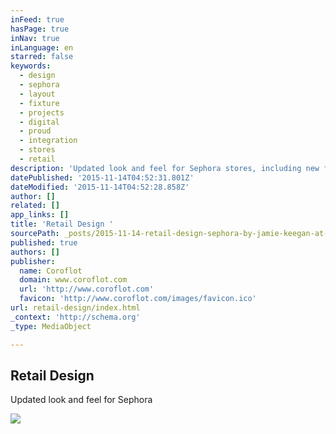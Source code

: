 ```yaml
---
inFeed: true
hasPage: true
inNav: true
inLanguage: en
starred: false
keywords:
  - design
  - sephora
  - layout
  - fixture
  - projects
  - digital
  - proud
  - integration
  - stores
  - retail
description: 'Updated look and feel for Sephora stores, including new fixture design, layout, and integration of digital media.'
datePublished: '2015-11-14T04:52:31.801Z'
dateModified: '2015-11-14T04:52:28.858Z'
author: []
related: []
app_links: []
title: 'Retail Design '
sourcePath: _posts/2015-11-14-retail-design-sephora-by-jamie-keegan-at-coroflotcom.md
published: true
authors: []
publisher:
  name: Coroflot
  domain: www.coroflot.com
  url: 'http://www.coroflot.com'
  favicon: 'http://www.coroflot.com/images/favicon.ico'
url: retail-design/index.html
_context: 'http://schema.org'
_type: MediaObject

---
```

<article style=""><h1>Retail Design </h1><p>Updated look and feel for Sephora </p><img src="http://s3images.coroflot.com/user_files/individual_files/projects/327436_1395188_cover_ibpdm7cgdakqdpojetnb.jpg" /></article>